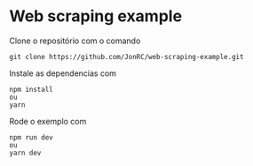 # Web scraping example

Clone o repositório com o comando 
```console
git clone https://github.com/JonRC/web-scraping-example.git
```

Instale as dependencias com
```console
npm install
ou
yarn
```

Rode o exemplo com
```console
npm run dev
ou
yarn dev
```